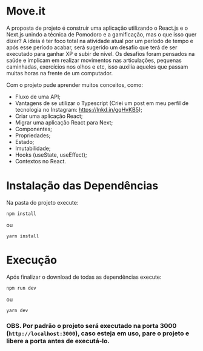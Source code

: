 # Move.it

A proposta de projeto é construir uma aplicação utilizando o React.js e o Next.js unindo a técnica de Pomodoro e a gamificação, mas o que isso quer dizer? A ideia é ter foco total na atividade atual por um período de tempo e após esse período acabar, será sugerido um desafio que terá de ser executado para ganhar XP e subir de nível. Os desafios foram pensados na saúde e implicam em realizar movimentos nas articulações, pequenas caminhadas, exercícios nos olhos e etc, isso auxilia aqueles que passam muitas horas na frente de um computador.

Com o projeto pude aprender muitos conceitos, como:

- Fluxo de uma API;
- Vantagens de se utilizar o Typescript (Criei um post em meu perfil de tecnologia no Instagram: https://lnkd.in/gqHvKB5);
- Criar uma aplicação React;
- Migrar uma aplicação React para Next;
- Componentes;
- Propriedades;
- Estado;
- Imutabilidade;
- Hooks (useState, useEffect);
- Contextos no React.

# Instalação das Dependências

Na pasta do projeto execute:

`npm install`

ou

`yarn install`

# Execução

Após finalizar o download de todas as dependências execute:

`npm run dev`

ou

`yarn dev`

### OBS. Por padrão o projeto será executado na porta 3000 (`http://localhost:3000`), caso esteja em uso, pare o projeto e libere a porta antes de executá-lo.
